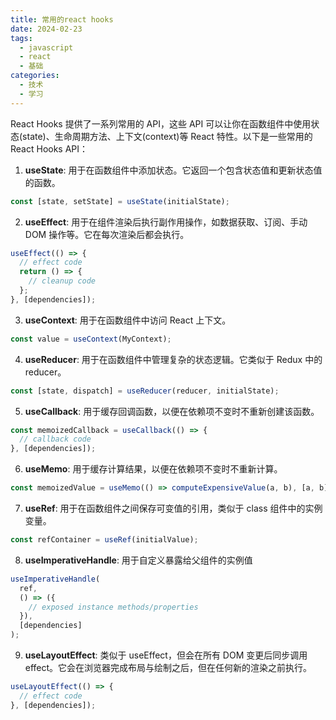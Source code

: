 ```yaml
---
title: 常用的react hooks
date: 2024-02-23
tags:
  - javascript
  - react
  - 基础
categories:
  - 技术
  - 学习
---
```


React Hooks 提供了一系列常用的 API，这些 API 可以让你在函数组件中使用状态(state)、生命周期方法、上下文(context)等 React 特性。以下是一些常用的 React Hooks API：

1. **useState**: 用于在函数组件中添加状态。它返回一个包含状态值和更新状态值的函数。

```javascript
const [state, setState] = useState(initialState);
```

2. **useEffect**: 用于在组件渲染后执行副作用操作，如数据获取、订阅、手动 DOM 操作等。它在每次渲染后都会执行。

```javascript
useEffect(() => {
  // effect code
  return () => {
    // cleanup code
  };
}, [dependencies]);
```

3. **useContext**: 用于在函数组件中访问 React 上下文。

```javascript
const value = useContext(MyContext);
```

4. **useReducer**: 用于在函数组件中管理复杂的状态逻辑。它类似于 Redux 中的 reducer。

```javascript
const [state, dispatch] = useReducer(reducer, initialState);
```

5. **useCallback**: 用于缓存回调函数，以便在依赖项不变时不重新创建该函数。

```javascript
const memoizedCallback = useCallback(() => {
  // callback code
}, [dependencies]);
```

6. **useMemo**: 用于缓存计算结果，以便在依赖项不变时不重新计算。

```jsx
const memoizedValue = useMemo(() => computeExpensiveValue(a, b), [a, b]);
```

7. **useRef**: 用于在函数组件之间保存可变值的引用，类似于 class 组件中的实例变量。

```jsx
const refContainer = useRef(initialValue);
```

8. **useImperativeHandle**: 用于自定义暴露给父组件的实例值

```jsx
useImperativeHandle(
  ref,
  () => ({
    // exposed instance methods/properties
  }),
  [dependencies]
);
```

9. **useLayoutEffect**: 类似于 useEffect，但会在所有 DOM 变更后同步调用 effect。它会在浏览器完成布局与绘制之后，但在任何新的渲染之前执行。

```jsx
useLayoutEffect(() => {
  // effect code
}, [dependencies]);
```
